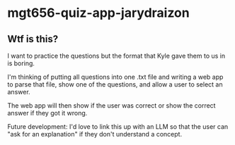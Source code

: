# mgt656-quiz-app-jarydraizon

## Wtf is this?

I want to practice the questions but the format that Kyle gave them to us in is boring. 

I'm thinking of putting all questions into one .txt file and writing a web app to parse that file, show one of the questions, and allow a user to select an answer. 

The web app will then show if the user was correct or show the correct answer if they got it wrong.

Future development: I'd love to link this up with an LLM so that the user can "ask for an explanation" if they don't understand a concept. 
